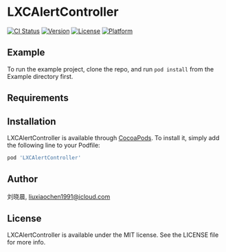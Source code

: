 # LXCAlertController

[![CI Status](https://img.shields.io/travis/刘晓晨/LXCAlertController.svg?style=flat)](https://travis-ci.org/刘晓晨/LXCAlertController)
[![Version](https://img.shields.io/cocoapods/v/LXCAlertController.svg?style=flat)](https://cocoapods.org/pods/LXCAlertController)
[![License](https://img.shields.io/cocoapods/l/LXCAlertController.svg?style=flat)](https://cocoapods.org/pods/LXCAlertController)
[![Platform](https://img.shields.io/cocoapods/p/LXCAlertController.svg?style=flat)](https://cocoapods.org/pods/LXCAlertController)

## Example

To run the example project, clone the repo, and run `pod install` from the Example directory first.

## Requirements

## Installation

LXCAlertController is available through [CocoaPods](https://cocoapods.org). To install
it, simply add the following line to your Podfile:

```ruby
pod 'LXCAlertController'
```

## Author

刘晓晨, liuxiaochen1991@icloud.com

## License

LXCAlertController is available under the MIT license. See the LICENSE file for more info.
